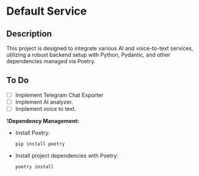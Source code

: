 # Default Service

## Description
This project is designed to integrate various AI and voice-to-text services, utilizing a robust backend setup with Python, Pydantic, and other dependencies managed via Poetry.

## To Do
- [ ] Implement Telegram Chat Exporter
- [ ] Implement AI analyzer.
- [ ] Implement voice to text.

1**Dependency Management:**
   - Install Poetry:
     ```bash
     pip install poetry
     ```
   - Install project dependencies with Poetry:
     ```bash
     poetry install
     ```